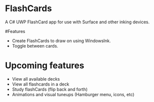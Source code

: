 # FlashCards
A C# UWP FlashCard app for use with Surface and other inking devices. 

#Features
- Create FlashCards to draw on using WindowsInk.
- Toggle between cards.

# Upcoming features
- View all available decks
- View all flashcards in a deck
- Study flashCards (flip back and forth)
- Animations and visual tuneups (Hamburger menu, icons, etc)
